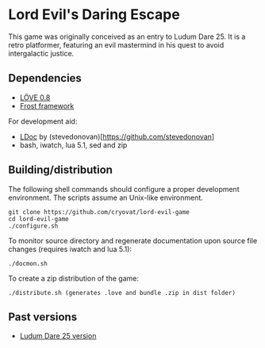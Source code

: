 Lord Evil's Daring Escape
=========================

This game was originally conceived as an entry to Ludum Dare 25. It is
a retro platformer, featuring an evil mastermind in his quest to avoid
intergalactic justice.

Dependencies
------------

 * [LÖVE 0.8](http://www.love2d.org)
 * [Frost framework](https://github.com/cryovat/frost)

For development aid:

 * [LDoc](https://github.com/stevedonovan/LDoc) by (stevedonovan)[https://github.com/stevedonovan]
 * bash, iwatch, lua 5.1, sed and zip

Building/distribution
---------------------

The following shell commands should configure a proper development
environment. The scripts assume an Unix-like environment.

    git clone https://github.com/cryovat/lord-evil-game
    cd lord-evil-game
    ./configure.sh

To monitor source directory and regenerate documentation upon source
file changes (requires iwatch and lua 5.1):

    ./docmon.sh

To create a zip distribution of the game:

    ./distribute.sh (generates .love and bundle .zip in dist folder)

Past versions
-------------

 * [Ludum Dare 25 version](https://github.com/cryovat/lord-evil-game/tree/ludum-dare-25)